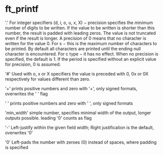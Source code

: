 # ft_printf

'.'
For integer specifiers (d, i, o, u, x, X) − precision specifies the minimum number of digits to be written. If the value to be written is shorter than this number, the result is padded with leading zeros. The value is not truncated even if the result is longer. A precision of 0 means that no character is written for the value 0. For s − this is the maximum number of characters to be printed. By default all characters are printed until the ending null character is encountered. For c type − it has no effect. When no precision is specified, the default is 1. If the period is specified without an explicit value for precision, 0 is assumed.

'#'
Used with o, x or X specifiers the value is preceded with 0, 0x or 0X respectively for values different than zero.

'+'
prints positive numbers and zero with '+', only signed formats, overwrites the ' ' flag

' '
prints positive numbers and zero with ' ', only signed formats

'min_width'
simple number, specifies minimal width of the output, longer outputs possible. leading '0' counts as flag

'-'
Left-justify within the given field width; Right justification is the default, overwrites '0'

'0'
Left-pads the number with zeroes (0) instead of spaces, where padding is specified
